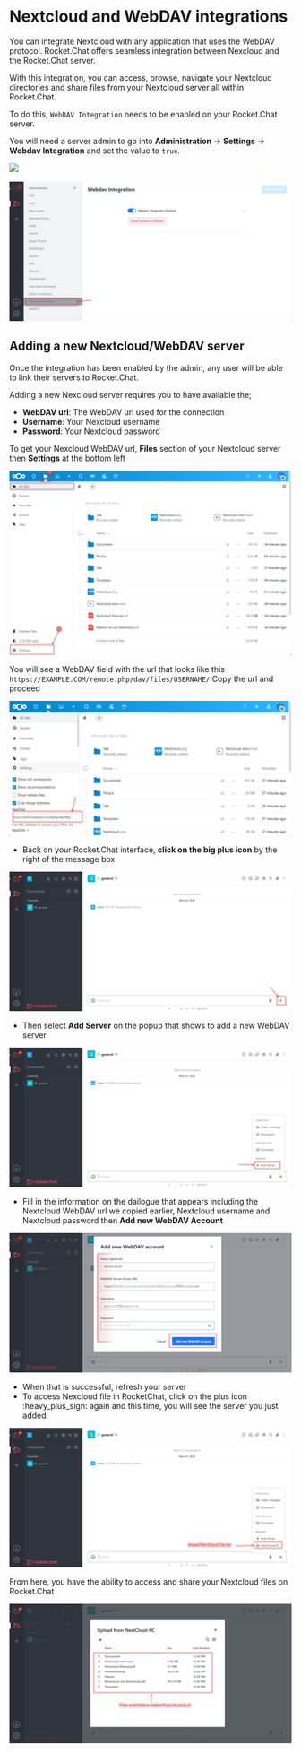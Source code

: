 # Nextcloud and WebDAV integrations

You can integrate Nextcloud with any application that uses the WebDAV protocol. Rocket.Chat offers seamless integration between Nexcloud and the Rocket.Chat server.

With this integration, you can access, browse, navigate your Nextcloud directories and share files from your Nextcloud server all within Rocket.Chat.

To do this,  `WebDAV Integration` needs to be enabled on your Rocket.Chat server.&#x20;

You will need a server admin to go into **Administration** -> **Settings** -> **Webdav Integration** and set the value to `true`.

![](<../../../../.gitbook/assets/administration >)

![](<../../../../.gitbook/assets/image (678) (1).png>)

## Adding a new Nextcloud/WebDAV server

Once the integration has been enabled by the admin, any user will be able to link their servers to Rocket.Chat.

Adding a new Nexcloud server requires you to have available the;

* **WebDAV url**: The WebDAV url used for the connection
* **Username**: Your Nexcloud username
* **Password**: Your Nextcloud password

To get your Nexcloud WebDAV url, **Files** section of your Nextcloud server then **Settings** at the bottom left

![](<../../../../.gitbook/assets/image (670).png>)

You will see a WebDAV field with the url that looks like this `https://EXAMPLE.COM/remote.php/dav/files/USERNAME/` Copy the url and proceed

![](<../../../../.gitbook/assets/image (658) (1).png>)

* Back on your Rocket.Chat interface, **click on the big plus icon** by the right of the message box

![](<../../../../.gitbook/assets/image (690).png>)

* Then select **Add Server** on the popup that shows to add a new WebDAV server

![](<../../../../.gitbook/assets/image (647) (1).png>)

* Fill in the information on the dailogue that appears including the Nextcloud WebDAV url we copied earlier, Nextcloud username and Nextcloud password then **Add new WebDAV Account**

![](<../../../../.gitbook/assets/image (670) (1).png>)

* When that is successful, refresh your server
* To access Nexcloud file in RocketChat, click on the plus icon :heavy\_plus\_sign: again and this time, you will see the server you just added.&#x20;

![](<../../../../.gitbook/assets/image (677) (1) (1).png>)

From here, you have the ability to access and share your Nextcloud files on Rocket.Chat

![](<../../../../.gitbook/assets/image (672).png>)

